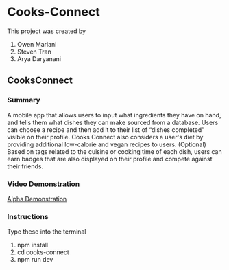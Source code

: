 # Cooks-Connect
This project was created by 
1. Owen Mariani
2. Steven Tran
3. Arya Daryanani

## CooksConnect 
### Summary 
A mobile app that allows users to input what ingredients they have on hand, and tells them what dishes they can make sourced from a database. Users can choose a recipe and then add it to their list of “dishes completed” visible on their profile. Cooks Connect also considers a user's diet by providing additional low-calorie and vegan recipes to users.
(Optional) Based on tags related to the cuisine or cooking time of each dish, users can earn badges that are also displayed on their profile and compete against their friends.

### Video Demonstration
[Alpha Demonstration](https://drive.google.com/file/d/1HZPaM7oSC4tg-cYKUj8kVpIiN58vfppT/view?usp=sharing)

### Instructions 
Type these into the terminal
1) npm install
2) cd cooks-connect
3) npm run dev
